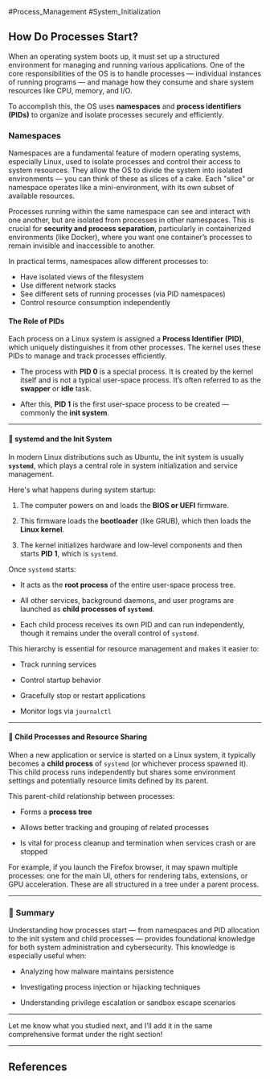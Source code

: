 #Process_Management #System_Initialization

## How Do Processes Start?

When an operating system boots up, it must set up a structured environment for managing and running various applications. One of the core responsibilities of the OS is to handle processes — individual instances of running programs — and manage how they consume and share system resources like CPU, memory, and I/O.

To accomplish this, the OS uses **namespaces** and **process identifiers (PIDs)** to organize and isolate processes securely and efficiently.

### Namespaces

Namespaces are a fundamental feature of modern operating systems, especially Linux, used to isolate processes and control their access to system resources. They allow the OS to divide the system into isolated environments — you can think of these as slices of a cake. Each "slice" or namespace operates like a mini-environment, with its own subset of available resources.

Processes running within the same namespace can see and interact with one another, but are isolated from processes in other namespaces. This is crucial for **security and process separation**, particularly in containerized environments (like Docker), where you want one container’s processes to remain invisible and inaccessible to another.

In practical terms, namespaces allow different processes to:
- Have isolated views of the filesystem
- Use different network stacks
- See different sets of running processes (via PID namespaces)
- Control resource consumption independently


#### The Role of PIDs

Each process on a Linux system is assigned a **Process Identifier (PID)**, which uniquely distinguishes it from other processes. The kernel uses these PIDs to manage and track processes efficiently.

- The process with **PID 0** is a special process. It is created by the kernel itself and is not a typical user-space process. It’s often referred to as the **swapper** or **idle** task.
    
- After this, **PID 1** is the first user-space process to be created — commonly the **init system**.
    

---

#### 🔸 systemd and the Init System

In modern Linux distributions such as Ubuntu, the init system is usually **`systemd`**, which plays a central role in system initialization and service management.

Here's what happens during system startup:

1. The computer powers on and loads the **BIOS or UEFI** firmware.
    
2. This firmware loads the **bootloader** (like GRUB), which then loads the **Linux kernel**.
    
3. The kernel initializes hardware and low-level components and then starts **PID 1**, which is `systemd`.
    

Once `systemd` starts:

- It acts as the **root process** of the entire user-space process tree.
    
- All other services, background daemons, and user programs are launched as **child processes of `systemd`**.
    
- Each child process receives its own PID and can run independently, though it remains under the overall control of `systemd`.
    

This hierarchy is essential for resource management and makes it easier to:

- Track running services
    
- Control startup behavior
    
- Gracefully stop or restart applications
    
- Monitor logs via `journalctl`
    

---

#### 🔸 Child Processes and Resource Sharing

When a new application or service is started on a Linux system, it typically becomes a **child process** of `systemd` (or whichever process spawned it). This child process runs independently but shares some environment settings and potentially resource limits defined by its parent.

This parent-child relationship between processes:

- Forms a **process tree**
    
- Allows better tracking and grouping of related processes
    
- Is vital for process cleanup and termination when services crash or are stopped
    

For example, if you launch the Firefox browser, it may spawn multiple processes: one for the main UI, others for rendering tabs, extensions, or GPU acceleration. These are all structured in a tree under a parent process.

---

### 📝 Summary

Understanding how processes start — from namespaces and PID allocation to the init system and child processes — provides foundational knowledge for both system administration and cybersecurity. This knowledge is especially useful when:

- Analyzing how malware maintains persistence
    
- Investigating process injection or hijacking techniques
    
- Understanding privilege escalation or sandbox escape scenarios
    

---

Let me know what you studied next, and I’ll add it in the same comprehensive format under the right section!

---

## References